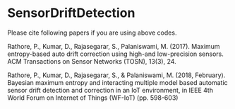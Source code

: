 # SensorDriftDetection

Please cite following papers if you are using above codes.

Rathore, P., Kumar, D., Rajasegarar, S., Palaniswami, M. (2017). Maximum entropy-based auto drift correction using high-and low-precision sensors. ACM Transactions on Sensor Networks (TOSN), 13(3), 24.

Rathore, P., Kumar, D., Rajasegarar, S., & Palaniswami, M. (2018, February). Bayesian maximum entropy and interacting multiple model based automatic sensor drift detection and correction in an IoT environment, in IEEE 4th World Forum on Internet of Things (WF-IoT) (pp. 598-603)
